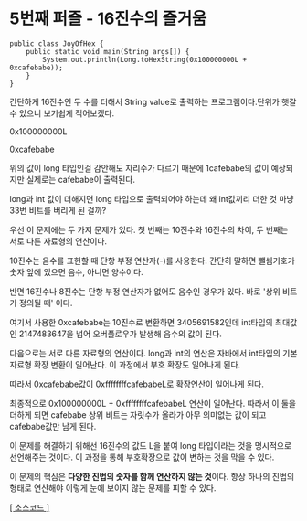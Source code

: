 # 5번째 퍼즐 - 16진수의 즐거움

```{.java}
public class JoyOfHex {
	public static void main(String args[]) {
		System.out.println(Long.toHexString(0x100000000L + 0xcafebabe));
	}
}
```
간단하게 16진수인 두 수를 더해서 String value로 출력하는 프로그램이다.단위가 햇갈 수 있으니 보기쉽게 적어보겠다.

0x100000000L

0xcafebabe

위의 값이 long 타입인걸 감안해도 자리수가 다르기 때문에 1cafebabe의 값이 예상되지만 실제로는 cafebabe이 출력된다.

long과 int 값이 더해지면 long 타입으로 출력되어야 하는데 왜 int값끼리 더한 것 마냥 33번 비트를 버리게 된 걸까?

우선 이 문제에는 두 가지 문제가 있다. 첫 번째는 10진수와 16진수의 차이, 두 번째는 서로 다른 자료형의 연산이다. 

10진수는 음수를 표현할 때 단항 부정 연산자(-)를 사용한다. 간단히 말하면 뺄셈기호가 숫자 앞에 있으면 음수, 아니면 양수이다.

반면 16진수나 8진수는 단항 부정 연산자가 없어도 음수인 경우가 있다. 바로 '상위 비트가 정의될 때' 이다. 

여기서 사용한 0xcafebabe는 10진수로 변환하면 3405691582인데 int타입의 최대값인 2147483647을 넘어 오버플로우가 발생해 음수의 값이 된다.

다음으로는 서로 다른 자료형의 연산이다. long과 int의 연산은 자바에서 int타입의 기본 자료형 확장 변환이 일어난다. 이 과정에서 부호 확장도 일어나게 된다.

따라서 0xcafebabe값이 0xffffffffcafebabeL로 확장연산이 일어나게 된다. 

최종적으로 0x100000000L + 0xffffffffcafebabeL 연산이 일어난다. 따라서 이 둘을 더하게 되면 cafebabe 상위 비트는 자릿수가 올라가 아무 의미없는 값이 되고 cafebabe값만 남게 된다.

이 문제를 해결하기 위해선 16진수의 값도 L을 붙여 long 타입이라는 것을 명시적으로 선언해주는 것이다. 이 과정을 통해 부호확장으로 값이 변하는 것을 막을 수 있다.

이 문제의 핵심은 **다양한 진법의 숫자를 함께 연산하지 않는 것**이다. 항상 하나의 진법의 형태로 연산해야 이렇게 눈에 보이지 않는 문제를 피할 수 있다.

[[ 소스코드 ]](https://github.com/bbubbush/java_puzzlers/blob/master/Part1_%ED%91%9C%ED%98%84%EC%8B%9D%ED%8D%BC%EC%A6%90/java/JoyOfHex.java)



